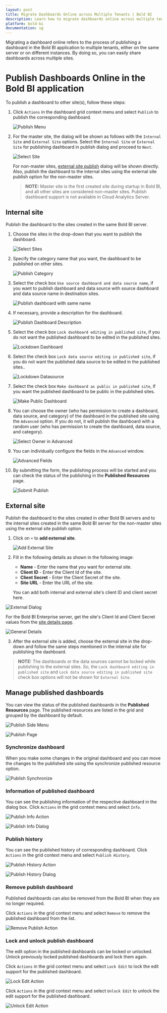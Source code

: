 ```yaml
---
layout: post
title: Migrate Dashboards Online across Multiple Tenants | Bold BI
description: Learn how to migrate dashboards online across multiple tenants in Bold BI, deployed on your server, either on the same machine or on a different instance.
platform: bold-bi
documentation: ug
---
```


Migrating a dashboard online refers to the process of publishing a dashboard in the Bold BI application to multiple tenants, either on the same server or on different instances. By doing so, you can easily share dashboards across multiple sites.

# Publish Dashboards Online in the Bold BI application

To publish a dashboard to other site(s), follow these steps:

1. Click `Actions` in the dashboard grid context menu and select `Publish` to publish the corresponding dashboard.

   ![Publish Menu](/static/assets/resource-migration/migrate-dashboards-online/images/publish-menu.png)
	
2. For the master site, the dialog will be shown as follows with the `Internal Site` and `External Site` options.
   Select the `Internal Site` or `External Site` for publishing dashboard in publish dialog and proceed to `Next`.

   ![Select Site](/static/assets/resource-migration/migrate-dashboards-online/images/select-site.png#width=55%)

   For non-master sites, [external site publish](/resource-migration/migrate-dashboards-online/#external-site) dialog will be shown directly. Also, publish the dashboard to the internal sites using the external site publish option for the non-master sites.

   > **NOTE:** Master site is the first created site during startup in Bold BI, and all other sites are considered non-master sites. Publish dashboard support is not available in Cloud Analytics Server.

## Internal site

Publish the dashboard to the sites created in the same Bold BI server.

1. Choose the sites in the drop-down that you want to publish the dashboard.

   ![Select Sites](/static/assets/resource-migration/migrate-dashboards-online/images/select-sites.png#width=55%)

2. Specify the category name that you want, the dashboard to be published on other sites.

   ![Publish Category](/static/assets/resource-migration/migrate-dashboards-online/images/publish-category.png#width=55%)

3. Select the check box `Use source dashboard and data source name`, if you want to publish dashboard and data source with source dashboard and data source name in destination sites.

   ![Publish dashboard with same name](/static/assets/resource-migration/migrate-dashboards-online/images/publish-dashboard-with-source-name.png#width=55%)

4. If necessary, provide a description for the dashboard.

   ![Publish Dashboard Description](/static/assets/resource-migration/migrate-dashboards-online/images/publish-description.png#width=55%)

5. Select the check box `Lock dashboard editing in published site`, if you do not want the published dashboard to be edited in the published sites.

   ![Lockdown Dashboard](/static/assets/resource-migration/migrate-dashboards-online/images/lockdown-dashboard.png#width=55%)

6. Select the check box `Lock data source editing in published site`, if you do not want the published data source to be edited in the published sites..

   ![Lockdown Datasource](/static/assets/resource-migration/migrate-dashboards-online/images/lockdown-datasource.png#width=55%)

7. Select the check box `Make dashboard as public in published site`, if you want the published dashboard to be public in the published sites.

   ![Make Public Dashboard](/static/assets/resource-migration/migrate-dashboards-online/images/make-public-in-destination-site.png#width=55%)

8. You can choose the owner (who has permission to create a dashboard, data source, and category) of the dashboard in the published site using the `Advanced` option. If you do not, it will publish the dashboard with a random user (who has permission to create the dashboard, data source, and category).

   ![Select Owner in Advanced](/static/assets/resource-migration/migrate-dashboards-online/images/advanced-owner.png#width=55%)

9. You can individually configure the fields in the `Advanced` window.

   ![Advanced Fields](/static/assets/resource-migration/migrate-dashboards-online/images/advanced-field.png#width=55%)

10. By submitting the form, the publishing process will be started and you can check the status of the publishing in the **Published Resources** page.

    ![Submit Publish](/static/assets/resource-migration/migrate-dashboards-online/images/submit-publish.png#width=55%)

## External site

Publish the dashboard to the sites created in other Bold BI servers and to the internal sites created in the same Bold BI server for the non-master sites using the external site publish option.

1. Click on `+` to **add external site**.

   ![Add External Site](/static/assets/resource-migration/migrate-dashboards-online/images/add-external-site.png#width=55%)
 
2. Fill in the following details as shown in the following image:

   * **Name** - Enter the name that you want for external site.
   * **Client ID** - Enter the Client Id of the site. 
   * **Client Secret** - Enter the Client Secret of the site.
   * **Site URL** - Enter the URL of the site.

   You can add both internal and external site's client ID and client secret here.

  ![External Dialog](/static/assets/resource-migration/migrate-dashboards-online/images/external-site-dialog.png#width=55%)

  For the Bold BI Enterprise server, get the site's Client Id and Client Secret values from the [site details page](/multi-tenancy/manage-sites/#general). 
  
  ![General Details](/static/assets/resource-migration/migrate-dashboards-online/images/general-details.png)

3. After the external site is added, choose the external site in the drop-down and follow the same steps mentioned in the internal site for publishing the dashboard.
  
> **NOTE:**  The dashboards or the data sources cannot be locked while publishing to the external sites. So, the `Lock dashboard editing in published site` and `Lock data source editing in published site` check box options will not be shown for `External Site`.

## Manage published dashboards

You can view the status of the published dashboards in the **Published Resources** page. The published resources are listed in the grid and grouped by the dashboard by default.

![Publish Side Menu](/static/assets/resource-migration/migrate-dashboards-online/images/publish-side-menu.png#width=55%)

![Publish Page](/static/assets/resource-migration/migrate-dashboards-online/images/publish-page.png)

### Synchronize dashboard

When you make some changes in the original dashboard and you can move the changes to the published site using the synchronize published resource option.

![Publish Synchronize](/static/assets/resource-migration/migrate-dashboards-online/images/publish-synchronize.png)

### Information of published dashboard

You can see the publishing information of the respective dashboard in the dialog box. Click `Actions` in the grid context menu and select `Info`.

![Publish Info Action](/static/assets/resource-migration/migrate-dashboards-online/images/publish-info-action.png)

![Publish Info Dialog](/static/assets/resource-migration/migrate-dashboards-online/images/publish-info-dialog.png#width=55%)

### Publish history

You can see the published history of corresponding dashboard. Click `Actions` in the grid context menu and select `Publish History`.

![Publish History Action](/static/assets/resource-migration/migrate-dashboards-online/images/publish-history.png)

![Publish History Dialog](/static/assets/resource-migration/migrate-dashboards-online/images/publish-history-dialog.png)

### Remove publish dashboard

Published dashboards can also be removed from the Bold BI when they are no longer required.

Click `Actions` in the grid context menu and select `Remove` to remove the published dashboard from the list.

![Remove Publish Action](/static/assets/resource-migration/migrate-dashboards-online/images/publish-remove-action.png)

### Lock and unlock publish dashboard

The edit option in the published dashboards can be locked or unlocked. Unlock previously locked published dashboards and lock them again.

Click `Actions` in the grid context menu and select `Lock Edit` to lock the edit support for the published dashboard.

![Lock Edit Action](/static/assets/resource-migration/migrate-dashboards-online/images/publish-lockedit.png)

Click `Actions` in the grid context menu and select `Unlock Edit` to unlock the edit support for the published dashboard.

![Unlock Edit Action](/static/assets/resource-migration/migrate-dashboards-online/images/publish-unlockedit.png)